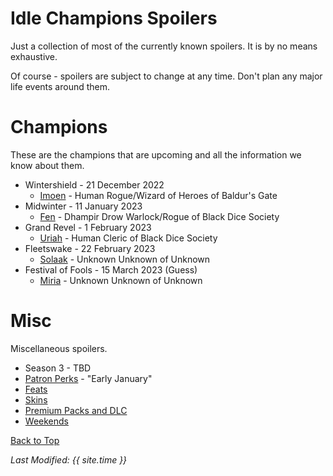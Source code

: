 # Idle Champions Spoilers
Just a collection of most of the currently known spoilers. It is by no means exhaustive.

Of course - spoilers are subject to change at any time. Don't plan any major life events around them.

# Champions
These are the champions that are upcoming and all the information we know about them.

* Wintershield - 21 December 2022
  * [Imoen](imoen.md) - Human Rogue/Wizard of Heroes of Baldur's Gate
* Midwinter - 11 January 2023
  * [Fen](fen.md) - Dhampir Drow Warlock/Rogue of Black Dice Society
* Grand Revel - 1 February 2023
  * [Uriah](uriah.md) - Human Cleric of Black Dice Society
* Fleetswake - 22 February 2023
  * [Solaak](solaak.md) - Unknown Unknown of Unknown
* Festival of Fools - 15 March 2023 (Guess)
  * [Miria](miria.md) - Unknown Unknown of Unknown

# Misc
Miscellaneous spoilers.

* Season 3 - TBD
* [Patron Perks](patron_perks.md) - "Early January"
* [Feats](feats.md)
* [Skins](skins.md)
* [Premium Packs and DLC](premium.md)
* [Weekends](weekends.md)

[Back to Top](#top)

*Last Modified: {{ site.time }}*